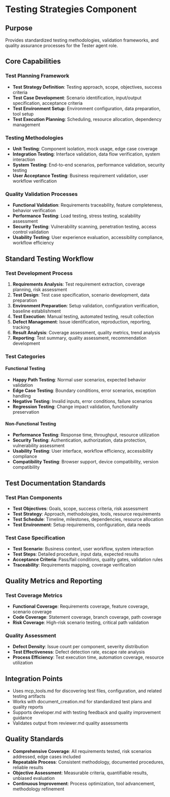 # Testing Strategies Component

## Purpose
Provides standardized testing methodologies, validation frameworks, and quality assurance processes for the Tester agent role.

## Core Capabilities

### Test Planning Framework
- **Test Strategy Definition**: Testing approach, scope, objectives, success criteria
- **Test Case Development**: Scenario identification, input/output specification, acceptance criteria
- **Test Environment Setup**: Environment configuration, data preparation, tool setup
- **Test Execution Planning**: Scheduling, resource allocation, dependency management

### Testing Methodologies
- **Unit Testing**: Component isolation, mock usage, edge case coverage
- **Integration Testing**: Interface validation, data flow verification, system interaction
- **System Testing**: End-to-end scenarios, performance validation, security testing
- **User Acceptance Testing**: Business requirement validation, user workflow verification

### Quality Validation Processes
- **Functional Validation**: Requirements traceability, feature completeness, behavior verification
- **Performance Testing**: Load testing, stress testing, scalability assessment
- **Security Testing**: Vulnerability scanning, penetration testing, access control validation
- **Usability Testing**: User experience evaluation, accessibility compliance, workflow efficiency

## Standard Testing Workflow

### Test Development Process
1. **Requirements Analysis**: Test requirement extraction, coverage planning, risk assessment
2. **Test Design**: Test case specification, scenario development, data preparation
3. **Environment Preparation**: Setup validation, configuration verification, baseline establishment
4. **Test Execution**: Manual testing, automated testing, result collection
5. **Defect Management**: Issue identification, reproduction, reporting, tracking
6. **Result Analysis**: Coverage assessment, quality metrics, trend analysis
7. **Reporting**: Test summary, quality assessment, recommendation development

### Test Categories

#### Functional Testing
- **Happy Path Testing**: Normal user scenarios, expected behavior validation
- **Edge Case Testing**: Boundary conditions, error scenarios, exception handling
- **Negative Testing**: Invalid inputs, error conditions, failure scenarios
- **Regression Testing**: Change impact validation, functionality preservation

#### Non-Functional Testing
- **Performance Testing**: Response time, throughput, resource utilization
- **Security Testing**: Authentication, authorization, data protection, vulnerability assessment
- **Usability Testing**: User interface, workflow efficiency, accessibility compliance
- **Compatibility Testing**: Browser support, device compatibility, version compatibility

## Test Documentation Standards

### Test Plan Components
- **Test Objectives**: Goals, scope, success criteria, risk assessment
- **Test Strategy**: Approach, methodologies, tools, resource requirements
- **Test Schedule**: Timeline, milestones, dependencies, resource allocation
- **Test Environment**: Setup requirements, configuration, data needs

### Test Case Specification
- **Test Scenario**: Business context, user workflow, system interaction
- **Test Steps**: Detailed procedure, input data, expected results
- **Acceptance Criteria**: Pass/fail conditions, quality gates, validation rules
- **Traceability**: Requirements mapping, coverage verification

## Quality Metrics and Reporting

### Test Coverage Metrics
- **Functional Coverage**: Requirements coverage, feature coverage, scenario coverage
- **Code Coverage**: Statement coverage, branch coverage, path coverage
- **Risk Coverage**: High-risk scenario testing, critical path validation

### Quality Assessment
- **Defect Density**: Issue count per component, severity distribution
- **Test Effectiveness**: Defect detection rate, escape rate analysis
- **Process Efficiency**: Test execution time, automation coverage, resource utilization

## Integration Points
- Uses mcp_tools.md for discovering test files, configuration, and related testing artifacts
- Works with document_creation.md for standardized test plans and quality reports
- Supports developer.md with testing feedback and quality improvement guidance
- Validates output from reviewer.md quality assessments

## Quality Standards
- **Comprehensive Coverage**: All requirements tested, risk scenarios addressed, edge cases included
- **Repeatable Process**: Consistent methodology, documented procedures, reliable results
- **Objective Assessment**: Measurable criteria, quantifiable results, unbiased evaluation
- **Continuous Improvement**: Process optimization, tool advancement, methodology refinement